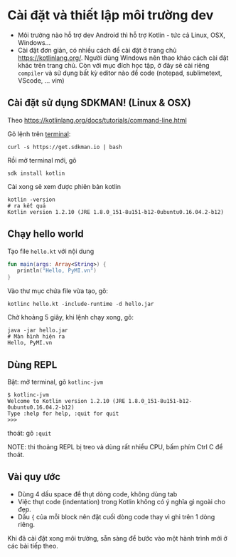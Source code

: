 # Cài đặt và thiết lập môi trường dev
- Môi trường nào hỗ trợ dev Android thì hỗ trợ Kotlin - tức cả Linux, OSX, Windows...
- Cài đặt đơn giản, có nhiều cách để cài đặt ở trang chủ https://kotlinlang.org/. Người dùng Windows nên thao khảo cách cài đặt khác trên trang chủ. Còn với mục đích học tập, ở đây sẽ cài riêng `compiler` và sử dụng bất kỳ editor nào để code (notepad, sublimetext, VScode, ... vim)

## Cài đặt sử dụng SDKMAN! (Linux & OSX)

Theo https://kotlinlang.org/docs/tutorials/command-line.html

Gõ lệnh trên [terminal](http://www.familug.org/2012/03/ccgu-cli-can-ban.html):

```
curl -s https://get.sdkman.io | bash
```

Rồi mở terminal mới, gõ

```
sdk install kotlin
```

Cài xong sẽ xem được phiên bản kotlin

```
kotlin -version
# ra kết quả
Kotlin version 1.2.10 (JRE 1.8.0_151-8u151-b12-0ubuntu0.16.04.2-b12)
```

## Chạy hello world
Tạo file `hello.kt` với nội dung

```kotlin
fun main(args: Array<String>) {
   println("Hello, PyMI.vn")
}
```

Vào thư mục chứa file vừa tạo, gõ:

```
kotlinc hello.kt -include-runtime -d hello.jar
```

Chờ khoảng 5 giây, khi lệnh chạy xong, gõ:

```
java -jar hello.jar
# Màn hình hiện ra
Hello, PyMI.vn
```

## Dùng REPL
Bật: mở terminal, gõ `kotlinc-jvm`

```
$ kotlinc-jvm
Welcome to Kotlin version 1.2.10 (JRE 1.8.0_151-8u151-b12-0ubuntu0.16.04.2-b12)
Type :help for help, :quit for quit
>>>

```

thoát: gõ `:quit`

NOTE: thi thoảng REPL bị treo và dùng rất nhiều CPU, bấm phím Ctrl C để thoát.


## Vài quy ước
- Dùng 4 dấu space để thụt dòng code, không dùng tab
- Việc thụt code (indentation) trong Kotlin không có ý nghĩa gì ngoài cho đẹp.
- Dấu `{` của mỗi block nên đặt cuối dòng code thay vì ghi trên 1 dòng riêng.

Khi đã cài đặt xong môi trường, sẵn sàng để bước vào một hành trình mới
ở các bài tiếp theo.
